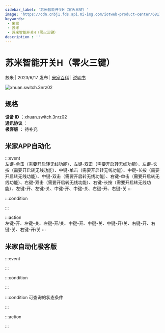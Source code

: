 ```yaml
---
sidebar_label: '苏米智能开关H（零火三键）'
image: 'https://cdn.cnbj1.fds.api.mi-img.com/iotweb-product-center/681752674d99679107d5d813ab8fd1cd_1684739227706.png?GalaxyAccessKeyId=AKVGLQWBOVIRQ3XLEW&Expires=9223372036854775807&Signature=lDLlOdvhXPVr9Phdn7GDt65hEHM='
keywords: 
 - 米家
 - 苏米
 - 苏米智能开关H（零火三键）
description : ''
---
```

# 苏米智能开关H（零火三键）

苏米 | 2023/6/17 发布 | [米家百科](https://home.mi.com/webapp/content/baike/product/index.html?model=xhuan.switch.3nrz02) | [说明书](https://home.mi.com/views/introduction.html?model=xhuan.switch.3nrz02&region=cn)

![xhuan.switch.3nrz02](https://cdn.cnbj1.fds.api.mi-img.com/iotweb-product-center/681752674d99679107d5d813ab8fd1cd_1684739227706.png?GalaxyAccessKeyId=AKVGLQWBOVIRQ3XLEW&Expires=9223372036854775807&Signature=lDLlOdvhXPVr9Phdn7GDt65hEHM=)

## 规格  
> 
**设备 ID** ：xhuan.switch.3nrz02  
**通讯协议** ：  
**极客版**  ： 待补充 


## 米家APP自动化  

:::event  
左键-单击（需要开启转无线功能）、左键-双击（需要开启转无线功能）、左键-长按（需要开启转无线功能）、中键-单击（需要开启转无线功能）、中键-长按（需要开启转无线功能）、中键-双击（需要开启转无线功能）、右键-单击（需要开启转无线功能）、右键-双击（需要开启转无线功能）、右键-长按（需要开启转无线功能）、左键-开、左键-关、中键-开、中键-关、右键-开、右键-关
:::

:::condition  

:::

:::action   
左键-开、左键-关、左键-开/关、中键-开、中键-关、中键-开/关、右键-开、右键-关、右键-开/关
:::

## 米家自动化极客版  

:::event  

:::

:::condition  

:::

:::condition 可查询的状态条件  

:::

:::action  

:::

        
